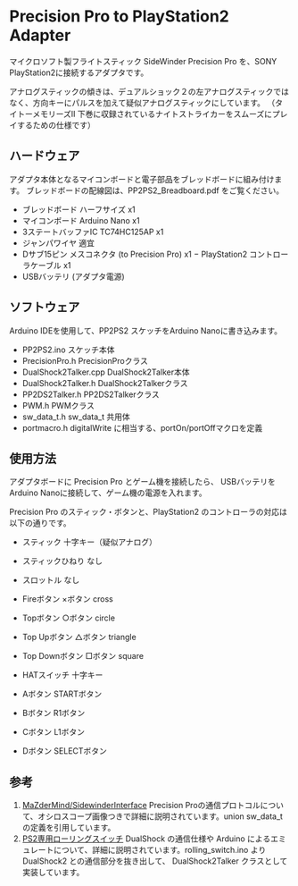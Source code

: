 # Precision Pro to PlayStation2 Adapter

マイクロソフト製フライトスティック SideWinder Precision Pro を、SONY PlayStation2に接続するアダプタです。

アナログスティックの傾きは、デュアルショック２の左アナログスティックではなく、方向キーにパルスを加えて疑似アナログスティックにしています。
（タイトーメモリーズⅡ 下巻に収録されているナイトストライカーをスムーズにプレイするための仕様です）

## ハードウェア

アダプタ本体となるマイコンボードと電子部品をブレッドボードに組み付けます。
ブレッドボードの配線図は、PP2PS2_Breadboard.pdf をご覧ください。

 - ブレッドボード ハーフサイズ x1
 - マイコンボード Arduino Nano x1
 - 3ステートバッファIC TC74HC125AP x1
 - ジャンパワイヤ 適宜
 - Dサブ15ピン メスコネクタ (to Precision Pro) x1
 − PlayStation2 コントローラケーブル x1
 - USBバッテリ (アダプタ電源)

## ソフトウェア

Arduino IDEを使用して、PP2PS2 スケッチをArduino Nanoに書き込みます。

 - PP2PS2.ino           スケッチ本体
 - PrecisionPro.h       PrecisionProクラス
 - DualShock2Talker.cpp DualShock2Talker本体
 - DualShock2Talker.h   DualShock2Talkerクラス
 - PP2DS2Talker.h       PP2DS2Talkerクラス
 - PWM.h                PWMクラス
 - sw_data_t.h          sw_data_t 共用体
 - portmacro.h          digitalWrite に相当する、portOn/portOffマクロを定義

## 使用方法

アダプタボードに Precision Pro とゲーム機を接続したら、
USBバッテリをArduino Nanoに接続して、ゲーム機の電源を入れます。

Precision Pro のスティック・ボタンと、PlayStation2 のコントローラの対応は以下の通りです。

 - スティック        十字キー（疑似アナログ）
 - スティックひねり  なし
 - スロットル        なし

 - Fireボタン        ×ボタン cross
 - Topボタン         ○ボタン circle
 - Top Upボタン      △ボタン triangle
 - Top Downボタン    □ボタン square
 - HATスイッチ       十字キー

 - Aボタン           STARTボタン
 - Bボタン           R1ボタン
 - Cボタン           L1ボタン
 - Dボタン           SELECTボタン


## 参考

1. [MaZderMind/SidewinderInterface](https://github.com/MaZderMind/SidewinderInterface/tree/master/software) Precision Proの通信プロトコルについて、オシロスコープ画像つきで詳細に説明されています。union sw_data_t の定義を引用しています。
2. [PS2専用ローリングスイッチ](http://magicpuppet.org/rollingswitch.html) DualShock の通信仕様や Arduino によるエミュレートについて、詳細に説明されています。rolling_switch.ino より DualShock2 との通信部分を抜き出して、 DualShock2Talker クラスとして実装しています。

